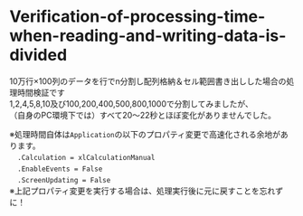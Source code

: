 # Verification-of-processing-time-when-reading-and-writing-data-is-divided
10万行×100列のデータを行でn分割し配列格納＆セル範囲書き出しした場合の処理時間検証です  
1,2,4,5,8,10及び100,200,400,500,800,1000で分割してみましたが、  
（自身のPC環境下では）すべて20～22秒とほぼ変化がありませんでした。

※処理時間自体は`Application`の以下のプロパティ変更で高速化される余地があります。  
　`.Calculation = xlCalculationManual`  
　`.EnableEvents = False`  
　`.ScreenUpdating = False`  
 ※上記プロパティ変更を実行する場合は、処理実行後に元に戻すことを忘れずに！
